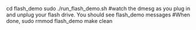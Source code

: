 cd flash_demo
sudo ./run_flash_demo.sh
#watch the dmesg as you plug in and unplug your flash drive. You should see flash_demo messages
#When done,
sudo rmmod flash_demo
make clean

